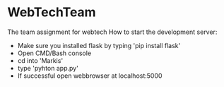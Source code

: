 # WebTechTeam
The team assignment for webtech
How to start the development server:
- Make sure you installed flask by typing 'pip install flask'
- Open CMD/Bash console
- cd into 'Markis'
- type 'pyhton app.py'
- If successful open webbrowser at localhost:5000